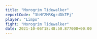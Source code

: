 ```yaml
---
title: "Morogrim Tidewalker"
reportCode: "3hHY2MRKgrdDkTPj"
player: "Limpo"
fight: "Morogrim Tidewalker"
date: 2021-10-06T18:48:50.877000+00:00
---
```

